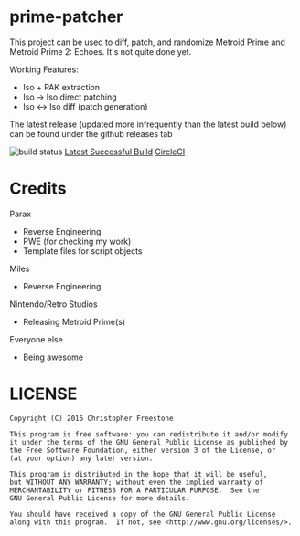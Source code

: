 prime-patcher
=============

This project can be used to diff, patch, and randomize Metroid Prime and Metroid Prime 2: Echoes. It's not quite done yet.

Working Features:
* Iso + PAK extraction
* Iso -> Iso direct patching
* Iso <-> Iso diff (patch generation)

The latest release (updated more infrequently than the latest build below) can be found under the github releases tab

![build status](https://circleci.com/gh/Pwootage/prime-randomizer.png?circle-token=0cc2559ae2175225d34e6aeaf08ca37446bb7dec)
[Latest Successful Build](https://circleci.com/api/v1/project/Pwootage/prime-randomizer/latest/artifacts/0//home/ubuntu/prime-randomizer/build/libs/patcher-0.1-SNAPSHOT.jar?branch=master&filter=successful)
[CircleCI](https://circleci.com/gh/Pwootage/prime-randomizer)

# Credits

Parax
* Reverse Engineering
* PWE (for checking my work)
* Template files for script objects

Miles
* Reverse Engineering

Nintendo/Retro Studios
* Releasing Metroid Prime(s)

Everyone else
* Being awesome

# LICENSE
    Copyright (C) 2016 Christopher Freestone

    This program is free software: you can redistribute it and/or modify
    it under the terms of the GNU General Public License as published by
    the Free Software Foundation, either version 3 of the License, or
    (at your option) any later version.

    This program is distributed in the hope that it will be useful,
    but WITHOUT ANY WARRANTY; without even the implied warranty of
    MERCHANTABILITY or FITNESS FOR A PARTICULAR PURPOSE.  See the
    GNU General Public License for more details.

    You should have received a copy of the GNU General Public License
    along with this program.  If not, see <http://www.gnu.org/licenses/>.

